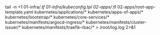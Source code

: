 tail -n +1 01-infra/*.tf 01-infra/kubeconfig.tpl 02-apps/*.tf 02-apps/root-app-template.yaml kubernetes/applications/* kubernetes/apps-of-apps/* kubernetes/bootstrap/* kubernetes/core-services/* kubernetes/manifests/argocd-ingress/* kubernetes/manifests/cluster-issuer/* kubernetes/manifests/traefik-rbac/*  >  /root/log.log  2>&1